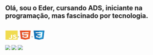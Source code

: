 ## Olá, sou o Eder, cursando ADS, iniciante na programação, mas fascinado por tecnologia.
<div align="center">
  <a href="https://github.com/edersoliveira">
</div>
<div style="display: inline_block"><br>
  <img align="center" alt="EO-Js" height="30" width="40" src="https://raw.githubusercontent.com/devicons/devicon/master/icons/javascript/javascript-plain.svg">
  <img align="center" alt="EO-HTML" height="30" width="40" src="https://raw.githubusercontent.com/devicons/devicon/master/icons/html5/html5-original.svg">
  <img align="center" alt="EO-CSS" height="30" width="40" src="https://raw.githubusercontent.com/devicons/devicon/master/icons/css3/css3-original.svg">
</div>
<br>   
<div> 
 <a href="https://instagram.com/edersoliveira01" target="_blank"><img src="https://img.shields.io/badge/-Instagram-%23E4405F?style=for-the-badge&logo=instagram&logoColor=white" target="_blank"></a>
 <a href="https://www.linkedin.com/in/edersoliveira" target="_blank"><img src="https://img.shields.io/badge/-LinkedIn-%230077B5?style=for-the-badge&logo=linkedin&logoColor=white" target="_blank"></a> 
 <a href="https://www.facebook.com/ederoliveira08" target="_blank"><img src="https://img.shields.io/badge/Facebook-1877F2?style=for-the-badge&logo=facebook&logoColor=white" target"=_blank"></a>
 
</div>
